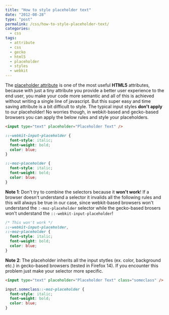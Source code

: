 ```yaml
---
title: "How to style placeholder text"
date: "2012-08-28"
type: "post"
permalink: /css/how-to-style-placeholder-text/
categories:
  - css
tags:
  - attribute
  - css
  - gecko
  - html5
  - placeholder
  - styles
  - webkit
---
```


The [placeholder attribute](http://www.w3.org/TR/html5/common-input-element-attributes.html#the-placeholder-attribute "The placeholder attribute") is one of the most useful **HTML5** attributes, because with just a tiny attribute you provide a better user experience to the end user, you make your code more semantic and all of this is achieved without writing a single line of javascript. But this super easy and time saving attribute is a bit difficult to style. The typical input styles **don't apply** to our placeholder! No worries though, in webkit-based and gecko-based browsers you can apply the below rules and style your placeholders.

```html
<input type="text" placeholder="Placeholder Text" />
```

```css
::-webkit-input-placeholder {
  font-style: italic;
  font-weight: bold;
  color: blue;
}

::-moz-placeholder {
  font-style: italic;
  font-weight: bold;
  color: blue;
}
```

**Note 1**: Don't try to combine the selectors because it **won't work**! If a browser doesn't understand a selector it invalids all the following rules and this will always be true in our case, since webkit-based browsers won't understand the `:-moz-placeholder` selector while the gecko-based brosers won't understand the `::-webkit-input-placeholder`!

```css
/* This won't work */
::-webkit-input-placeholder,
::-moz-placeholder {
  font-style: italic;
  font-weight: bold;
  color: blue;
}
```

**Note 2**: The placeholder inherits all the input stytles (ex. color, background etc.) in gecko-based browsers (tested in Firefox 14). If you encounter this problem just make your selector more specific.

```html
<input type="text" placeholder="Placeholder Text" class="someclass" />
```

```css
input.someclass::-moz-placeholder {
  font-style: italic;
  font-weight: bold;
  color: blue;
}
```
